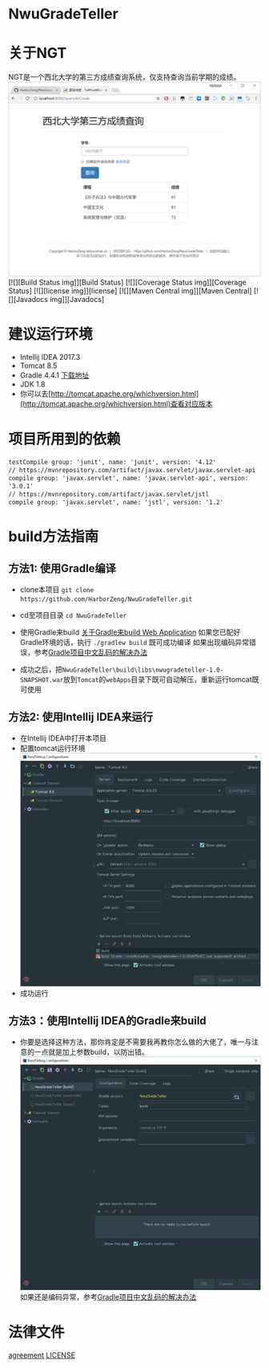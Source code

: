 # NwuGradeTeller
# 关于NGT
NGT是一个西北大学的第三方成绩查询系统，仅支持查询当前学期的成绩。
![preview](https://github.com/HarborZeng/NwuGradeTeller/blob/master/preview/preview.png)
[![][Build Status img]][Build Status]
[![][Coverage Status img]][Coverage Status]
[![][license img]][license]
[![][Maven Central img]][Maven Central]
[![][Javadocs img]][Javadocs]
# 建议运行环境
- Intellij IDEA 2017.3
- Tomcat 8.5
- Gradle 4.4.1 [下载地址](https://gradle.org/)
- JDK 1.8
- 你可以去[http://tomcat.apache.org/whichversion.html](http://tomcat.apache.org/whichversion.html)查看对应版本

# 项目所用到的依赖
```
testCompile group: 'junit', name: 'junit', version: '4.12'
// https://mvnrepository.com/artifact/javax.servlet/javax.servlet-api
compile group: 'javax.servlet', name: 'javax.servlet-api', version: '3.0.1'
// https://mvnrepository.com/artifact/javax.servlet/jstl
compile group: 'javax.servlet', name: 'jstl', version: '1.2'
```


# build方法指南
## 方法1: 使用Gradle编译
- clone本项目
`git clone https://github.com/HarborZeng/NwuGradeTeller.git`

- cd至项目目录
`cd NwuGradeTeller`

- 使用Gradle来build
[关于Gradle来build Web Application](https://guides.gradle.org/building-java-web-applications/)
如果您已配好Gradle环境的话，执行
`./gradlew build`
既可成功编译
如果出现编码异常错误，参考[Gradle项目中文乱码的解决办法](http://blog.csdn.net/u011054333/article/details/54175641)

- 成功之后，把`NwuGradeTeller\build\libs\nwugradeteller-1.0-SNAPSHOT.war`放到`Tomcat`的`webApps`目录下既可自动解压，重新运行tomcat既可使用

## 方法2: 使用Intellij IDEA来运行
- 在Intellij IDEA中打开本项目
- 配置tomcat运行环境
![配置如下](https://github.com/HarborZeng/NwuGradeTeller/blob/master/preview/%E6%9C%AC%E5%9C%B0Tomcat%E8%BF%90%E8%A1%8C.png)
- 成功运行

## 方法3：使用Intellij IDEA的Gradle来build
- 你要是选择这种方法，那你肯定是不需要我再教你怎么做的大佬了，唯一与注意的一点就是加上参数build，以防出错。
![加上参数](https://github.com/HarborZeng/NwuGradeTeller/blob/master/preview/%E4%BD%BF%E7%94%A8IDE%E6%9D%A5Build.png)
如果还是编码异常，参考[Gradle项目中文乱码的解决办法](http://blog.csdn.net/u011054333/article/details/54175641)

# 法律文件
[agreement](https://github.com/HarborZeng/NwuGradeTeller/blob/master/src/main/webapp/agreement.html)
[LICENSE](https://github.com/HarborZeng/NwuGradeTeller/blob/master/LICENSE)
